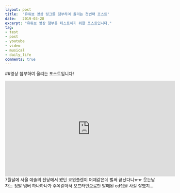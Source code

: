 ```yaml
---
layout: post
title:  "유튜브 영상 링크를 첨부하여 올리는 첫번째 포스트"
date:   2019-03-28
excerpt: "유튜브 영상 첨부를 테스트하기 위한 포스트입니다."
tag:
- test
- post
- youtube
- video
- musical
- daily_life
comments: true
---
```


##영상 첨부하여 올리는 포스트입니다!
<iframe width="560" height="315" src="https://youtu.be/JAgJg772058" frameborder="0"> </iframe>
7월달에 서울 예술의 전당에서 봤던 쿄윈플렌이 어제같은데 벌써 끝났다니ㅠㅠ 웃는남자는 정말 넘버 하나하나가 주옥같아서 오프라인으로만 발매된 cd집을 사길 잘했지...
